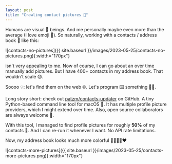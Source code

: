 ```yaml
---
layout: post
title: "Crawling contact pictures 👤"
---
```


Humans are visual 👀 beings.
And me personally maybe even more than the average (I love emoji 🙈).
So naturally, working with a contacts / address book 📔 like this:

![contacts-no-pictures]({{ site.baseurl }}/images/2023-05-25/contacts-no-pictures.png){:width="170px"}

isn't very appealing to me.
Now of course, I can go about an over time manually add pictures.
But I have 400+ contacts in my address book.
That wouldn't scale 😞.

Soooo 💡: let's find them on the web 🌐.
Let's program ⌨️ something 🎉🙌.

Long story short: check out [patzm/contacts-updater](https://github.com/patzm/contacts-updater) on GitHub.
A tiny Python-based command line tool for macOS 🍏.
It has multiple profile picture providers, which I might extend over time.
Also, open source collaborators are always welcome 🤗.

With this tool, I managed to find profile pictures for roughly **50%** of my contacts 🚀.
And I can re-run it whenever I want.
No API rate limitations.

Now, my address book looks much more colorful 🧡💙💚💜❤️

![contacts-more-pictures]({{ site.baseurl }}/images/2023-05-25/contacts-more-pictures.png){:width="170px"}
